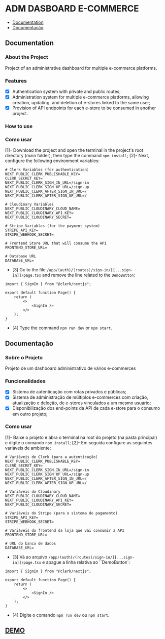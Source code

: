 # ADM DASBOARD E-COMMERCE
- [Documentation](#documentation)
- [Documentação](#documentação)

## Documentation

### About the Project

Project of an administrative dashboard for multiple e-commerce platforms.

### Features

- [x] Authentication system with private and public routes;
- [x] Administration system for multiple e-commerce platforms, allowing creation, updating, and deletion of e-stores linked to the same user;
- [x] Provision of API endpoints for each e-store to be consumed in another project.

### How to use
### Como usar

[1]- Download the project and open the terminal in the project's root directory (main folder), then type the command `npm install`;
[2]-  Next, configure the following environment variables:
```
# Clerk Variables (for authentication)
NEXT_PUBLIC_CLERK_PUBLISHABLE_KEY=
CLERK_SECRET_KEY=
NEXT_PUBLIC_CLERK_SIGN_IN_URL=/sign-in
NEXT_PUBLIC_CLERK_SIGN_UP_URL=/sign-up
NEXT_PUBLIC_CLERK_AFTER_SIGN_IN_URL=/
NEXT_PUBLIC_CLERK_AFTER_SIGN_UP_URL=/

# Cloudinary Variables
NEXT_PUBLIC_CLOUDINARY_CLOUD_NAME=
NEXT_PUBLIC_CLOUDINARY_API_KEY=
NEXT_PUBLIC_CLOUDINARY_SECRET=

# Stripe Variables (for the payment system)
STRIPE_API_KEY=
STRIPE_WEBHOOK_SECRET=

# Frontend Store URL that will consume the API
FRONTEND_STORE_URL=

# Database URL
DATABASE_URL=
```
- [3] Go to the file `/app/(auth)/(routes)/sign-in/[[...sign-in]]/page.tsx` and remove the line related to the `DemoButton`:
```
import { SignIn } from "@clerk/nextjs";

export default function Page() {
    return (
        <>
            <SignIn />
        </>
    );
}

```
- [4] Type the command `npm run dev` or `npm start`.

## Documentação

### Sobre o Projeto

Projeto de um dashboard administrativo de vários e-commerces

### Funcionalidades
- [x] Sistema de autenticação com rotas privados e públicas;
- [x] Sistema de administração de múltiplos e-commerces com criação, atualização e deleção, de e-stores vinculados a um mesmo usuário;
- [x] Disponibilização dos end-points da API de cada e-store para o consumo em outro projeto;

### Como usar

[1]- Baixe o projeto e abra o terminal na root do projeto (na pasta principal) e digite o comando `npm install`;
[2]- Em seguida configure as seguintes variáveis de ambiente:
```
# Variáveis de Clerk (para a autenticação)
NEXT_PUBLIC_CLERK_PUBLISHABLE_KEY=
CLERK_SECRET_KEY=
NEXT_PUBLIC_CLERK_SIGN_IN_URL=/sign-in
NEXT_PUBLIC_CLERK_SIGN_UP_URL=/sign-up
NEXT_PUBLIC_CLERK_AFTER_SIGN_IN_URL=/
NEXT_PUBLIC_CLERK_AFTER_SIGN_UP_URL=/

# Variáveis do Cloudinary
NEXT_PUBLIC_CLOUDINARY_CLOUD_NAME=
NEXT_PUBLIC_CLOUDINARY_API_KEY=
NEXT_PUBLIC_CLOUDINARY_SECRET=

# Variáveis do Stripe (para o sistema de pagamento)
STRIPE_API_KEY=
STRIPE_WEBHOOK_SECRET=

# Variáveis do frontend da loja que vai consumir a API
FRONTEND_STORE_URL=

# URL do banco de dados
DATABASE_URL=
```
- [3] Vá ao arquivo `/app/(auth)/(routes)/sign-in/[[...sign-in]]/page.tsx` e apague a linha relativa ao ``DemoButton`:
```
import { SignIn } from "@clerk/nextjs";

export default function Page() {
    return (
        <>
            <SignIn />
        </>
    );
}

```
- [4] Digite o comando `npm run dev` ou `npm start`.

## [DEMO](https://adm-e-commerce.vercel.app)